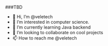 ###TBD
- 👋 Hi, I’m @veletech
- 👀 I’m interested in computer science.
- 🌱 I’m currently learning Java backend
- 💞️ I’m looking to collaborate on cool projects
- 📫 How to reach me @veletech

<!---
veletech/veletech is a ✨ special ✨ repository because its `README.md` (this file) appears on your GitHub profile.
You can click the Preview link to take a look at your changes.
--->
